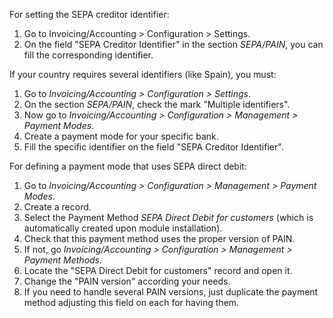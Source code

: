 For setting the SEPA creditor identifier:

1.  Go to Invoicing/Accounting \> Configuration \> Settings.
2.  On the field "SEPA Creditor Identifier" in the section *SEPA/PAIN*,
    you can fill the corresponding identifier.

If your country requires several identifiers (like Spain), you must:

1.  Go to *Invoicing/Accounting \> Configuration \> Settings*.
2.  On the section *SEPA/PAIN*, check the mark "Multiple identifiers".
3.  Now go to *Invoicing/Accounting \> Configuration \> Management \>
    Payment Modes*.
4.  Create a payment mode for your specific bank.
5.  Fill the specific identifier on the field "SEPA Creditor
    Identifier".

For defining a payment mode that uses SEPA direct debit:

1.  Go to *Invoicing/Accounting \> Configuration \> Management \>
    Payment Modes*.
2.  Create a record.
3.  Select the Payment Method *SEPA Direct Debit for customers* (which
    is automatically created upon module installation).
4.  Check that this payment method uses the proper version of PAIN.
5.  If not, go *Invoicing/Accounting \> Configuration \> Management \>
    Payment Methods*.
6.  Locate the "SEPA Direct Debit for customers" record and open it.
7.  Change the "PAIN version" according your needs.
8.  If you need to handle several PAIN versions, just duplicate the
    payment method adjusting this field on each for having them.
